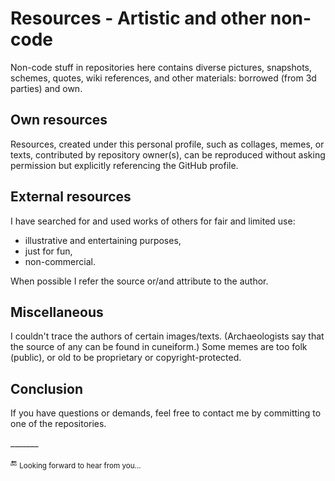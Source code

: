 # Resources - Artistic and other non-code 

Non-code stuff in repositories here contains diverse pictures, snapshots, schemes, quotes, wiki references, and other materials: borrowed (from 3d parties) and own.

## Own resources

Resources, created under this personal profile, such as collages, memes, or texts, contributed by repository owner(s), can be reproduced without asking permission but explicitly referencing the GitHub profile.

## External resources

I have searched for and used works of others for fair and limited use:

* illustrative and entertaining purposes,
* just for fun,
* non-commercial.

When possible I refer the source or/and attribute to the author.

## Miscellaneous

I couldn't trace the authors of certain images/texts. (Archaeologists say that the source of any can be found in cuneiform.) 
Some memes are too folk (public), or old to be proprietary or copyright-protected.

## Conclusion

If you have questions or demands, feel free to contact me by committing to one of the repositories.

\_______

:end: <sub>Looking forward to hear from you...</sub>
